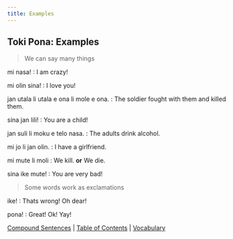```yaml
---
title: Examples
---
```


## Toki Pona: Examples

> We can say many things

mi nasa!
: I am crazy!

mi olin sina!
: I love you!

jan utala li utala e ona li mole e ona.
: The soldier fought with them and killed them.

sina jan lili!
: You are a child!

jan suli li moku e telo nasa.
: The adults drink alcohol.

mi jo li jan olin.
: I have a girlfriend.

mi mute li moli
: We kill. **or** We die.

sina ike mute!
: You are very bad!

> Some words work as exclamations

ike!
: Thats wrong! Oh dear!

pona!
: Great! Ok! Yay!

[Compound Sentences](13CompoundSentences.md) | [Table of Contents](toc.md) | [Vocabulary](15Vocabulary.md)